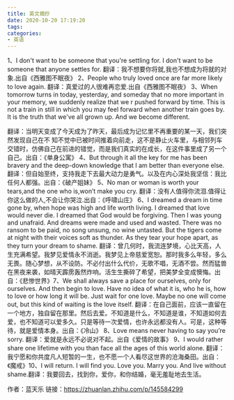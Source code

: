 ```yaml
---
title: 英文摘抄
date: 2020-10-20 17:19:20
tags:
categories:
- 英语
---
```




1、I don't want to be someone that you're settling for. I don't want to be someone that anyone settles for.
翻译：我不想要你将就,我也不想成为将就的对象.出自《西雅图不眠夜》
2、People who truly loved once are far more likely to love again.
翻译：真爱过的人很难再恋爱.出自《西雅图不眠夜》
3、When tomorrow turns in today, yesterday, and someday that no more important in your memory, we suddenly realize that we r pushed forward by time. This is not a train in still in which you may feel forward when another train goes by. It is the truth that we've all grown up. And we become different.
<!-- more -->
翻译：当明天变成了今天成为了昨天，最后成为记忆里不再重要的某一天，我们突然发现自己在不 知不觉中已被时间推着向前走，这不是静止火车里，与相邻列车交错时，仿佛自己在前进的错觉，而是我们真实的在成长，在这件事里成了另一个自己。出自：《单身公寓》
4、But through it all the key for me has been bravery and the deep-down knowledge that I am better than everyone else.翻译：但自始至终，支持我走下去最大动力是勇气。以及在内心深处我坚信：我比任何人都强。出自：《破产姐妹》
5、No man or woman is worth your tears,and the one who is,won’t make you cry.
翻译：没有人值得你流泪.值得让你这么做的人,不会让你哭泣.出自：《呼啸山庄》
6、I dreamed a dream in time gone by, when hope was high and life worth living. I dreamed that love would never die. I dreamed that God would be forgiving. Then I was young and unafraid. And dreams were made and used and wasted. There was no ransom to be paid, no song unsung, no wine untasted. But the tigers come at night with their voices soft as thunder. As they tear your hope apart, as they turn your dream to shame.
翻译：曾几何时，我流连梦境，心比天高，人生充满希望。我梦见爱情永不消逝。我梦见上帝慈爱宽恕。那时我多么年轻，多么无畏。随心梦想，从不设防。不必付出什么代价，无歌不唱，无酒不尝。然而猛兽在黑夜来袭，如晴天霹雳轰然炸响。活生生撕碎了希望，把美梦全变成懊悔。出自：《悲惨世界》7、We shall always save a place for ourselves, only for ourselves. And then begin to love. Have no idea of what it is, who he is, how to love or how long it will be. Just wait for one love. Maybe no one will come out, but this kind of waiting is the love itself.
翻译：在自己面前，应该一直留在一个地方，独自留在那里。然后去爱。不知道是什么，不知道是谁，不知道如何去爱，也不知道可以爱多久。只是等待一次爱情，也许永远都没有人。可是，这种等待，就是爱情本身。出自：《冷山》
8、Love means never having to say you’re sorry.
翻译：爱就是永远不必说对不起。出自《爱情的故事》
9、I would rather share one lifetime with you than face all the ages of this world alone.
翻译：我宁愿和你共度凡人短暂的一生，也不愿一个人看尽这世界的沧海桑田。出自：《魔戒》10、I will return. I will find you. Love you. Marry you. And live without shame.翻译：我要回去，找到你，爱你，和你结婚，毫无羞耻地去生活。

作者：蓝天乐
链接：https://zhuanlan.zhihu.com/p/145584299
